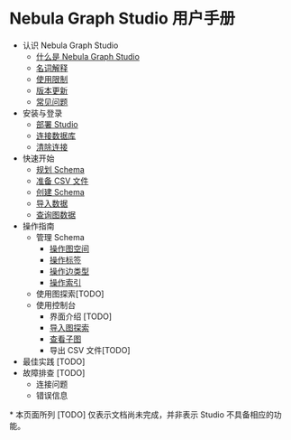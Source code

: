 # Nebula Graph Studio 用户手册

- 认识 Nebula Graph Studio
  - [什么是 Nebula Graph Studio](about-studio/st-ug-what-is-graph-studio.md)
  - [名词解释](about-studio/st-ug-terms.md)
  - [使用限制](about-studio/st-ug-limitations.md)
  - [版本更新](about-studio/st-ug-check-updates.md)
  - [常见问题](about-studio/st-ug-faq.md)
- 安装与登录
  - [部署 Studio](install-configure/st-ug-deploy.md)
  - [连接数据库](install-configure/st-ug-connect.md)
  - [清除连接](install-configure/st-ug-reset-connection.md)
- 快速开始
  - [规划 Schema](quick-start/st-ug-plan-schema.md)
  - [准备 CSV 文件](quick-start/st-ug-prepare-csv.md)
  - [创建 Schema](quick-start/st-ug-create-schema.md)
  - [导入数据](quick-start/st-ug-import-data.md)
  - [查询图数据](quick-start/st-ug-explore.md)
- 操作指南
  - 管理 Schema
    - [操作图空间](manage-schema/st-ug-crud-space.md)
    - [操作标签](manage-schema/st-ug-crud-tag.md)
    - [操作边类型](manage-schema/st-ug-crud-edge-type.md)
    - [操作索引](manage-schema/st-ug-crud-index.md)
  - 使用图探索[TODO]
  - 使用控制台
    - 界面介绍 [TODO]
    - [导入图探索](use-console/st-ug-open-in-explorer.md)
    - [查看子图](use-console/st-ug-visualize-findpath.md)
    - 导出 CSV 文件[TODO]
- 最佳实践 [TODO]
- 故障排查 [TODO]
  - 连接问题
  - 错误信息

\* 本页面所列 [TODO] 仅表示文档尚未完成，并非表示 Studio 不具备相应的功能。
